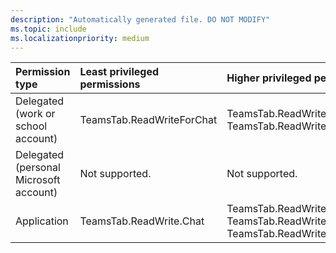 ```yaml
---
description: "Automatically generated file. DO NOT MODIFY"
ms.topic: include
ms.localizationpriority: medium
---
```


|Permission type|Least privileged permissions|Higher privileged permissions|
|:---|:---|:---|
|Delegated (work or school account)|TeamsTab.ReadWriteForChat|TeamsTab.ReadWrite.All, TeamsTab.ReadWriteSelfForChat|
|Delegated (personal Microsoft account)|Not supported.|Not supported.|
|Application|TeamsTab.ReadWrite.Chat|TeamsTab.ReadWrite.All, TeamsTab.ReadWriteForChat, TeamsTab.ReadWriteSelfForChat.All|

